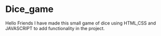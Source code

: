 # Dice_game
Hello Friends I have made this small game of dice using HTML,CSS and JAVASCRIPT to add functionality in the project. 
